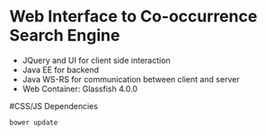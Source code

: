 # Web Interface to Co-occurrence Search Engine
* JQuery and UI for client side interaction
* Java EE for backend
* Java WS-RS for communication between client and server
* Web Container: Glassfish 4.0.0


#CSS/JS Dependencies
```bash
bower update
```